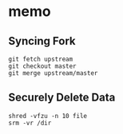 # memo

## Syncing Fork
```
git fetch upstream
git checkout master
git merge upstream/master
```

## Securely Delete Data
```
shred -vfzu -n 10 file
srm -vr /dir
```
